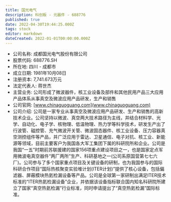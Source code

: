 ```yaml
---
title: 国光电气
description: 科创板 - 元器件 - 688776
published: true
date: 2022-04-30T19:44:25.000Z
tags: stock
editor: markdown
dateCreated: 2022-01-01T00:00:00.000Z
---
```


- 公司名称: 成都国光电气股份有限公司
- 股票代码: 688776.SH
- 所在地: 四川 - 成都市
- 成立日期: 1981年10月08日
- 注册资本: 7,741.673万元
- 法定代表人: 蒋世杰
- 主营业务: 公司形成了微波器件，核工业设备及部件和其他民用产品三大应用产品体系从事真空及微波应用产品研发，生产和销售
- 公司官网: [www.chinaguoguang.com](www.chinaguoguang.com)
- 公司介绍: 公司是一家专业从事真空及微波应用产品研发、生产和销售的高新技术企业。公司坚持以微波、真空两大技术路径为主线，并结合材料学、光学、自动化、电子学、核物理、低温物理、热力学等科学技术，研发生产出了行波管、磁控管、充气微波开关管、微波固态器件、核工业设备、压力容器真空测控组件等产品，并广泛应用于雷达、卫星通信、电子对抗、核工业、新能源等领域，目前主要客户为我国各大军工集团下属的科研院所和企业。公司是我国“一五”时期前苏联援建的国家156项重点建设项目之一，也是国家定点军用微波电真空器件“两厂两所”生产、科研基地之一(公司系原国营第七七六厂)。公司参与了多个国家重点项目及关键设备的研制，也为我国参与的国际科研合作项目“国际热核聚变实验堆计划(ITER计划)”提供了核心设备，包括偏滤器、屏蔽模块热氦检漏设备等产品。公司是全球第一家研制出满足ITER技术标准的“ITER热氦检漏设备”企业，并依据该设备指标联合国内知名科研院所建立了国家“真空热氦检漏”行业标准，同时申请提出了“真空热氦检漏”国际标准。


